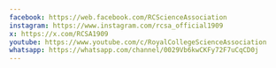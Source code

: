```yaml
---
facebook: https://web.facebook.com/RCScienceAssociation
instagram: https://www.instagram.com/rcsa_official1909
x: https://x.com/RCSA1909
youtube: https://www.youtube.com/c/RoyalCollegeScienceAssociation
whatsapp: https://whatsapp.com/channel/0029Vb6kwCKFy72F7uCqCD0j
---
```


